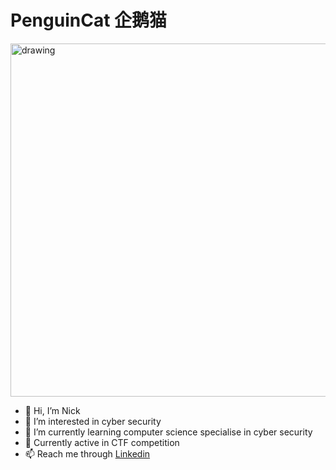 # PenguinCat 企鹅猫

<img src="https://github.com/user-attachments/assets/c64db340-02ab-41e9-90be-647a0ce61486" alt="drawing" style="width:565px;"/>

- 👋 Hi, I’m Nick
- 👀 I’m interested in cyber security
- 🌱 I’m currently learning computer science specialise in cyber security
- 🚀 Currently active in CTF competition
- 📫 Reach me through [Linkedin](https://www.linkedin.com/in/tannickkean/)
